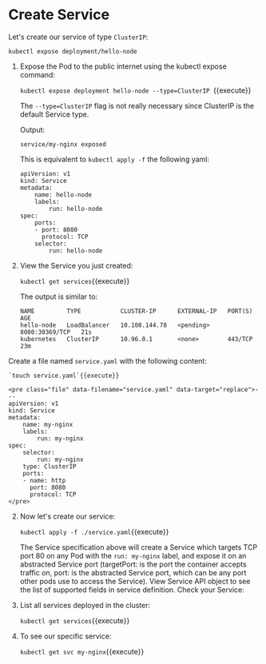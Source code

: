 # Create Service

Let's create our service of type `ClusterIP`: 

`kubectl expose deployment/hello-node `




1. Expose the Pod to the public internet using the kubectl expose command:

    `kubectl expose deployment hello-node --type=ClusterIP `{{execute}}

    The `--type=ClusterIP` flag is not really necessary since ClusterIP is the default Service type.

    Output:

    ```
    service/my-nginx exposed
    ```

    This is equivalent to `kubectl apply -f` the following yaml:

    ```
    apiVersion: v1
    kind: Service
    metadata:
        name: hello-node
        labels:
            run: hello-node
    spec:
        ports:
        - port: 8080
          protocol: TCP
        selector:
            run: hello-node

    ```

2. View the Service you just created:

    `kubectl get services`{{execute}}

    The output is similar to:
    ```
    NAME         TYPE           CLUSTER-IP      EXTERNAL-IP   PORT(S)          AGE
    hello-node   LoadBalancer   10.108.144.78   <pending>     8080:30369/TCP   21s
    kubernetes   ClusterIP      10.96.0.1       <none>        443/TCP          23m
    ```




Create a file named `service.yaml` with the following content:
    
    `touch service.yaml`{{execute}}

    <pre class="file" data-filename="service.yaml" data-target="replace">---
    apiVersion: v1
    kind: Service
    metadata:
        name: my-nginx
        labels:
            run: my-nginx
    spec:
        selector:
            run: my-nginx
        type: ClusterIP
        ports:
        - name: http
          port: 8080
          protocol: TCP
    </pre>

2. Now let's create our service:

    `kubectl apply -f ./service.yaml`{{execute}}

    The Service specification above will create a Service which targets TCP port 80 on any Pod with the `run: my-nginx` label, and expose it on an abstracted Service port (targetPort: is the port the container accepts traffic on, port: is the abstracted Service port, which can be any port other pods use to access the Service). View Service API object to see the list of supported fields in service definition. Check your Service:


3. List all services deployed in the cluster:

    `kubectl get services`{{execute}}

4. To see our specific service:

    `kubectl get svc my-nginx`{{execute}}